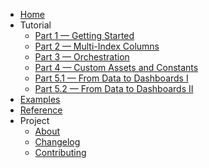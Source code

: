 - [Home](index.md)
- Tutorial
    - [Part 1 — Getting Started](tutorial/getting_started.md)
    - [Part 2 — Multi-Index Columns](tutorial/getting_started_2.md)
    - [Part 3 — Orchestration](tutorial/getting_started_3.md)
    - [Part 4 — Custom Assets and Constants](tutorial/getting_started_4.md)
    - [Part 5.1 — From Data to Dashboards I](tutorial/getting_started_5_1.md)
    - [Part 5.2 —  From Data to Dashboards II](tutorial/getting_started_5_2.md)
- [Examples](examples/index.md)
- [Reference](reference/index.md)
- Project
    - [About](about.md)
    - [Changelog](changelog.md)
    - [Contributing](contributing.md)
